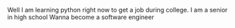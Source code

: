 Well I am learning python right now to get a job during college.
I am a senior in high school 
Wanna become a software engineer 

<!---
Abdallahdernaika/Abdallahdernaika is a ✨ special ✨ repository because its `README.md` (this file) appears on your GitHub profile.
You can click the Preview link to take a look at your changes.
--->
